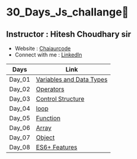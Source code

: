 # 30_Days_Js_challange🍵
## Instructor : Hitesh Choudhary sir
- Website :  [Chaiaurcode](https://chaicode.com/)
- Connect with me : [LinkedIn](https://www.linkedin.com/in/kishangupta09/)

| Days | Link|
| ------------- | ------------- |
| Day_01| [Variables and Data Types](https://github.com/Kishan-Guptaa/30_Days_Js_challange/blob/main/Day_01_Variables_and_Datatypes/index1.js) |
| Day_02| [Operators](https://github.com/Kishan-Guptaa/30_Days_Js_challange/blob/main/Day_2_Operators/index2.js)|
| Day_03| [Control Structure](https://github.com/Kishan-Guptaa/30_Days_Js_challange/tree/main/Day_03_Control%20Structures)|
| Day_04| [loop](https://github.com/Kishan-Guptaa/30_Days_Js_challange/tree/main/Day_04_Loops)|
| Day_05| [Function](https://github.com/Kishan-Guptaa/30_Days_Js_challange/blob/main/Day_05_Function/index5.js)|
| Day_06| [Array](https://github.com/Kishan-Guptaa/30_Days_Js_challange/blob/main/Day_06_Array/index6.js)|
| Day_07| [Object](https://github.com/Kishan-Guptaa/30_Days_Js_challange/blob/main/Day_07_OBJECTs/index7.js)|
| Day_08| [ES6+ Features](https://github.com/Kishan-Guptaa/30_Days_Js_challange/blob/main/Day_07_OBJECTs/index7.js)|)|
